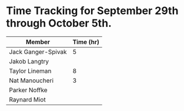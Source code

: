 # Time Tracking for September 29th through October 5th.

| Member             | Time (hr) |
|--------------------|-----------|
| Jack Ganger-Spivak |    5     |
| Jakob Langtry      |          |
| Taylor Lineman     |    8     |
| Nat Manoucheri     |    3     |
| Parker Noffke      |          |
| Raynard Miot       |          |
